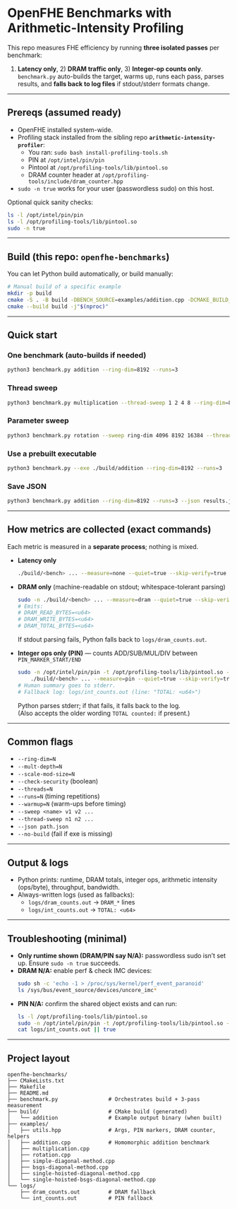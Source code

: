 # OpenFHE Benchmarks with Arithmetic-Intensity Profiling

This repo measures FHE efficiency by running **three isolated passes** per benchmark:
1) **Latency only**, 2) **DRAM traffic only**, 3) **Integer-op counts only**.  
`benchmark.py` auto-builds the target, warms up, runs each pass, parses results, and **falls back to log files** if stdout/stderr formats change.

---

## Prereqs (assumed ready)

- OpenFHE installed system-wide.
- Profiling stack installed from the sibling repo **`arithmetic-intensity-profiler`**:
  - You ran: `sudo bash install-profiling-tools.sh`
  - PIN at `/opt/intel/pin/pin`
  - Pintool at `/opt/profiling-tools/lib/pintool.so`
  - DRAM counter header at `/opt/profiling-tools/include/dram_counter.hpp`
- `sudo -n true` works for your user (passwordless sudo) on this host.

Optional quick sanity checks:
~~~bash
ls -l /opt/intel/pin/pin
ls -l /opt/profiling-tools/lib/pintool.so
sudo -n true
~~~

---

## Build (this repo: `openfhe-benchmarks`)

You can let Python build automatically, or build manually:

~~~bash
# Manual build of a specific example
mkdir -p build
cmake -S . -B build -DBENCH_SOURCE=examples/addition.cpp -DCMAKE_BUILD_TYPE=Release
cmake --build build -j"$(nproc)"
~~~

---

## Quick start

### One benchmark (auto-builds if needed)
~~~bash
python3 benchmark.py addition --ring-dim=8192 --runs=3
~~~

### Thread sweep
~~~bash
python3 benchmark.py multiplication --thread-sweep 1 2 4 8 --ring-dim=8192 --runs=5
~~~

### Parameter sweep
~~~bash
python3 benchmark.py rotation --sweep ring-dim 4096 8192 16384 --threads=4 --runs=5
~~~

### Use a prebuilt executable
~~~bash
python3 benchmark.py --exe ./build/addition --ring-dim=8192 --runs=3
~~~

### Save JSON
~~~bash
python3 benchmark.py addition --ring-dim=8192 --runs=3 --json results.json
~~~

---

## How metrics are collected (exact commands)

Each metric is measured in a **separate process**; nothing is mixed.

- **Latency only**
  ~~~bash
  ./build/<bench> ... --measure=none --quiet=true --skip-verify=true
  ~~~

- **DRAM only** (machine-readable on stdout; whitespace-tolerant parsing)
  ~~~bash
  sudo -n ./build/<bench> ... --measure=dram --quiet=true --skip-verify=true
  # Emits:
  # DRAM_READ_BYTES=<u64>
  # DRAM_WRITE_BYTES=<u64>
  # DRAM_TOTAL_BYTES=<u64>
  ~~~
  If stdout parsing fails, Python falls back to `logs/dram_counts.out`.

- **Integer ops only (PIN)** — counts ADD/SUB/MUL/DIV between `PIN_MARKER_START/END`
  ~~~bash
  sudo -n /opt/intel/pin/pin -t /opt/profiling-tools/lib/pintool.so -- \
      ./build/<bench> ... --measure=pin --quiet=true --skip-verify=true
  # Human summary goes to stderr.
  # Fallback log: logs/int_counts.out (line: "TOTAL: <u64>")
  ~~~
  Python parses stderr; if that fails, it falls back to the log.  
  (Also accepts the older wording `TOTAL counted:` if present.)

---

## Common flags

- `--ring-dim=N`
- `--mult-depth=N`
- `--scale-mod-size=N`
- `--check-security` (boolean)
- `--threads=N`
- `--runs=N` (timing repetitions)
- `--warmup=N` (warm-ups before timing)
- `--sweep <name> v1 v2 ...`
- `--thread-sweep n1 n2 ...`
- `--json path.json`
- `--no-build` (fail if exe is missing)

---

## Output & logs

- Python prints: runtime, DRAM totals, integer ops, arithmetic intensity (ops/byte), throughput, bandwidth.
- Always-written logs (used as fallbacks):
  - `logs/dram_counts.out` → `DRAM_*` lines
  - `logs/int_counts.out`  → `TOTAL: <u64>`

---

## Troubleshooting (minimal)

- **Only runtime shown (DRAM/PIN say N/A):** passwordless sudo isn’t set up. Ensure `sudo -n true` succeeds.
- **DRAM N/A:** enable perf & check IMC devices:
  ~~~bash
  sudo sh -c 'echo -1 > /proc/sys/kernel/perf_event_paranoid'
  ls /sys/bus/event_source/devices/uncore_imc*
  ~~~
- **PIN N/A:** confirm the shared object exists and can run:
  ~~~bash
  ls -l /opt/profiling-tools/lib/pintool.so
  sudo -n /opt/intel/pin/pin -t /opt/profiling-tools/lib/pintool.so -- /bin/true
  cat logs/int_counts.out || true
  ~~~

---

## Project layout
~~~text
openfhe-benchmarks/
├── CMakeLists.txt
├── Makefile
├── README.md
├── benchmark.py                # Orchestrates build + 3-pass measurement
├── build/                      # CMake build (generated)
│   └── addition                # Example output binary (when built)
├── examples/
│   ├── utils.hpp               # Args, PIN markers, DRAM counter, helpers
│   ├── addition.cpp            # Homomorphic addition benchmark
│   ├── multiplication.cpp
│   ├── rotation.cpp
│   ├── simple-diagonal-method.cpp
│   ├── bsgs-diagonal-method.cpp
│   ├── single-hoisted-diagonal-method.cpp
│   └── single-hoisted-bsgs-diagonal-method.cpp
└── logs/
    ├── dram_counts.out         # DRAM fallback
    └── int_counts.out          # PIN fallback
~~~